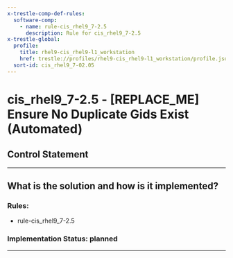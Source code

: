 ```yaml
---
x-trestle-comp-def-rules:
  software-comp:
    - name: rule-cis_rhel9_7-2.5
      description: Rule for cis_rhel9_7-2.5
x-trestle-global:
  profile:
    title: rhel9-cis_rhel9-l1_workstation
    href: trestle://profiles/rhel9-cis_rhel9-l1_workstation/profile.json
  sort-id: cis_rhel9_7-02.05
---
```


# cis_rhel9_7-2.5 - \[REPLACE_ME\] Ensure No Duplicate Gids Exist (Automated)

## Control Statement

______________________________________________________________________

## What is the solution and how is it implemented?

<!-- For implementation status enter one of: implemented, partial, planned, alternative, not-applicable -->

<!-- Note that the list of rules under ### Rules: is read-only and changes will not be captured after assembly to JSON -->

<!-- Add control implementation description here for control: cis_rhel9_7-2.5 -->

### Rules:

  - rule-cis_rhel9_7-2.5

### Implementation Status: planned

______________________________________________________________________
